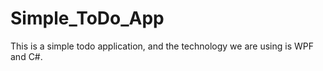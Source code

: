 # Simple_ToDo_App
This is a simple todo application, and the technology we are using is WPF and C#.
